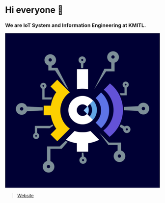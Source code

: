 # Hi everyone 👋

### We are IoT System and Information Engineering at KMITL.

![IoTE](/assets/logo/IoTEbg.png)

> [Website](https://ite.kmitl.ac.th/about.php)
